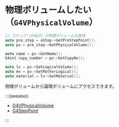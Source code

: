 # 物理ボリュームしたい（``G4VPhysicalVolume``）

```cpp
// ステップ（の始点）の物理ボリュームを取得
auto pre_step = aStep->GetPreStepPoint();
auto pv = pre_step->GetPhysicalVolume();

auto name = pv->GetName();
G4int copy_number = pv->GetCopyNo();

auto lv = pv->GetLogicalVolume();
auto mv = pv->GetMotherLogical();
auto material = lv->GetMaterial();
```

物理ボリュームから論理ボリュームにアクセスできます。

:::{seealso}

- [G4VPhysicalVolume](https://geant4.kek.jp/Reference/11.2.0/classG4VPhysicalVolume.html)
- [G4StepPoint](https://geant4.kek.jp/Reference/11.2.0/classG4StepPoint.html)

:::
